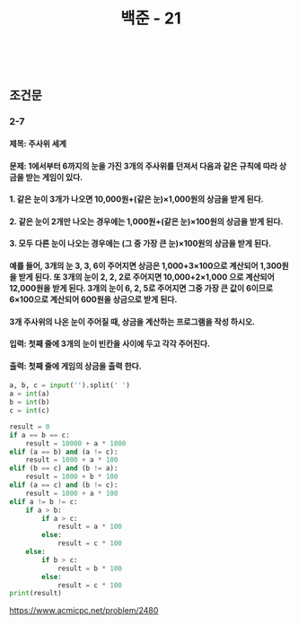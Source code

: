 ﻿---
layout: post
title: "백준 - 21"
category: studylog
tags: algorithm
---

<br>

## 조건문

### 2-7

#### 제목: 주사위 세계

#### 문제: 1에서부터 6까지의 눈을 가진 3개의 주사위를 던져서 다음과 같은 규칙에 따라 상금을 받는 게임이 있다. 

#### 1. 같은 눈이 3개가 나오면 10,000원+(같은 눈)×1,000원의 상금을 받게 된다. 
#### 2. 같은 눈이 2개만 나오는 경우에는 1,000원+(같은 눈)×100원의 상금을 받게 된다. 
#### 3. 모두 다른 눈이 나오는 경우에는 (그 중 가장 큰 눈)×100원의 상금을 받게 된다.  
#### 예를 들어, 3개의 눈 3, 3, 6이 주어지면 상금은 1,000+3×100으로 계산되어 1,300원을 받게 된다. 또 3개의 눈이 2, 2, 2로 주어지면 10,000+2×1,000 으로 계산되어 12,000원을 받게 된다. 3개의 눈이 6, 2, 5로 주어지면 그중 가장 큰 값이 6이므로 6×100으로 계산되어 600원을 상금으로 받게 된다.

#### 3개 주사위의 나온 눈이 주어질 때, 상금을 계산하는 프로그램을 작성 하시오.

#### 입력: 첫째 줄에 3개의 눈이 빈칸을 사이에 두고 각각 주어진다. 

#### 출력: 첫째 줄에 게임의 상금을 출력 한다.

```python
a, b, c = input('').split(' ')
a = int(a)
b = int(b)
c = int(c)

result = 0
if a == b == c:
    result = 10000 + a * 1000
elif (a == b) and (a != c):
    result = 1000 + a * 100
elif (b == c) and (b != a):
    result = 1000 + b * 100
elif (a == c) and (b != c):
    result = 1000 + a * 100
elif a != b != c:
    if a > b:
        if a > c:
            result = a * 100
        else:
            result = c * 100
    else:
        if b > c:
            result = b * 100
        else:
            result = c * 100
print(result)
```

https://www.acmicpc.net/problem/2480
